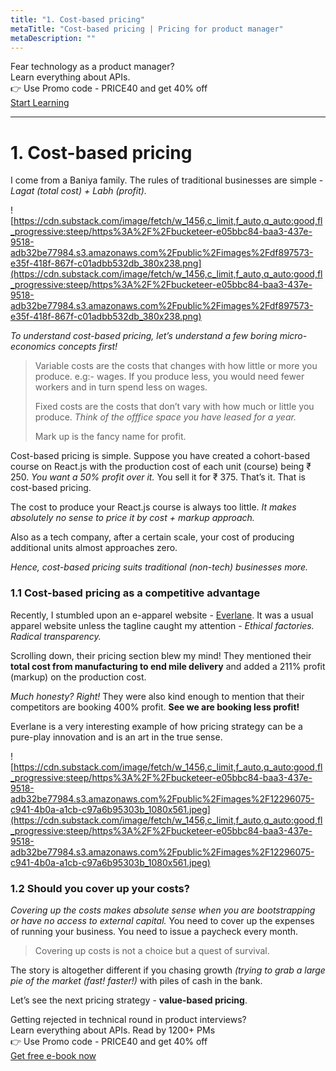 ```yaml
---
title: "1. Cost-based pricing"
metaTitle: "Cost-based pricing | Pricing for product manager"
metaDescription: ""
---
```


<div class="card-1-container">
<div class="left-side"> 
<div class="left-info">
  <div class="h3"> <span>  Fear technology as a product manager? </span> </div>
  <div class="h3-meta"> Learn everything about APIs. </div>
    <div class="h4-meta mt-4"> 👉 Use Promo code - PRICE40 and get 40% off</div>
</div>

</div>
<div class="right-side">
<div class="btn btn-primary">
   <a class="link" href="https://apiforpm.tech?utm_source=pricingebook"> Start Learning </a>
</div>    
</div>
</div>

---

# 1. Cost-based pricing

I come from a Baniya family. The rules of traditional businesses are simple - *Lagat (total cost) + Labh (profit).*

![https://cdn.substack.com/image/fetch/w_1456,c_limit,f_auto,q_auto:good,fl_progressive:steep/https%3A%2F%2Fbucketeer-e05bbc84-baa3-437e-9518-adb32be77984.s3.amazonaws.com%2Fpublic%2Fimages%2Fdf897573-e35f-418f-867f-c01adbb532db_380x238.png](https://cdn.substack.com/image/fetch/w_1456,c_limit,f_auto,q_auto:good,fl_progressive:steep/https%3A%2F%2Fbucketeer-e05bbc84-baa3-437e-9518-adb32be77984.s3.amazonaws.com%2Fpublic%2Fimages%2Fdf897573-e35f-418f-867f-c01adbb532db_380x238.png)

*To understand cost-based pricing, let’s understand a few boring micro-economics concepts first!*

> Variable costs are the costs that changes with how little or more you produce. e.g:- wages. If you produce less, you would need fewer workers and in turn spend less on wages.
> 
> 
> Fixed costs are the costs that don’t vary with how much or little you produce. *Think of the offfice space you have leased for a year.*
> 
> Mark up is the fancy name for profit.
> 

Cost-based pricing is simple. Suppose you have created a cohort-based course on React.js with the production cost of each unit (course) being ₹ 250. *You want a 50% profit over it.* You sell it for ₹ 375. That’s it. That is cost-based pricing.

The cost to produce your React.js course is always too little. *It makes absolutely no sense to price it by cost + markup approach.*

Also as a tech company, after a certain scale, your cost of producing additional units almost approaches zero.

*Hence, cost-based pricing suits traditional (non-tech) businesses more.*

### 1.1 Cost-based pricing as a competitive advantage

Recently, I stumbled upon an e-apparel website - [Everlane](https://www.everlane.com/about). It was a usual apparel website unless the tagline caught my attention - *Ethical factories. Radical transparency.*

Scrolling down, their pricing section blew my mind! They mentioned their **total cost from manufacturing to end mile delivery** and added a 211% profit (markup) on the production cost.

*Much honesty? Right!* They were also kind enough to mention that their competitors are booking 400% profit. **See we are booking less profit!**

Everlane is a very interesting example of how pricing strategy can be a pure-play innovation and is an art in the true sense.

![https://cdn.substack.com/image/fetch/w_1456,c_limit,f_auto,q_auto:good,fl_progressive:steep/https%3A%2F%2Fbucketeer-e05bbc84-baa3-437e-9518-adb32be77984.s3.amazonaws.com%2Fpublic%2Fimages%2F12296075-c941-4b0a-a1cb-c97a6b95303b_1080x561.jpeg](https://cdn.substack.com/image/fetch/w_1456,c_limit,f_auto,q_auto:good,fl_progressive:steep/https%3A%2F%2Fbucketeer-e05bbc84-baa3-437e-9518-adb32be77984.s3.amazonaws.com%2Fpublic%2Fimages%2F12296075-c941-4b0a-a1cb-c97a6b95303b_1080x561.jpeg)

### 1.2 Should you cover up your costs?

*Covering up the costs makes absolute sense when you are bootstrapping or have no access to external capital.* You need to cover up the expenses of running your business. You need to issue a paycheck every month.

> Covering up costs is not a choice but a quest of survival.
> 

The story is altogether different if you chasing growth *(trying to grab a large pie of the market (fast! faster!)* with piles of cash in the bank.

Let’s see the next pricing strategy - **value-based pricing**.

<div class="card-1-container">
<div class="left-side"> 
<div class="left-info">
  <div class="h3"> <span> Getting rejected in technical round in product interviews?
 </span> </div>
  <div class="h3-meta"> Learn everything about APIs. Read by 1200+ PMs</div>
    <div class="h4-meta mt-4"> 👉 Use Promo code - PRICE40 and get 40% off</div>
</div>

</div>
<div class="right-side">
<div class="btn btn-danger">
   <a class="link" href="https://apiforpm.tech?utm_source=pricingebook"> Get free e-book now  </a>
</div>    
</div>
</div>
